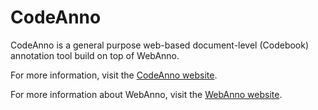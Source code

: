 # CodeAnno

CodeAnno is a general purpose web-based document-level (Codebook) annotation tool build on top of WebAnno.

For more information, visit the [CodeAnno website](https://codeanno.github.io/).

For more information about WebAnno, visit the [WebAnno website](https://webanno.github.io/webanno/).
